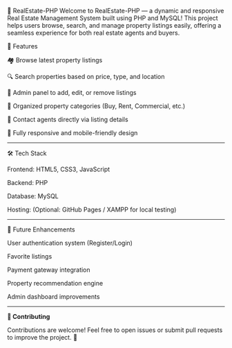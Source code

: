 🏡 RealEstate-PHP
Welcome to RealEstate-PHP — a dynamic and responsive Real Estate Management System built using PHP and MySQL!
This project helps users browse, search, and manage property listings easily, offering a seamless experience for both real estate agents and buyers.

🚀 Features

🏘️ Browse latest property listings

🔍 Search properties based on price, type, and location

📝 Admin panel to add, edit, or remove listings

📂 Organized property categories (Buy, Rent, Commercial, etc.)

💬 Contact agents directly via listing details

📱 Fully responsive and mobile-friendly design

---
🛠️ Tech Stack

Frontend: HTML5, CSS3, JavaScript

Backend: PHP

Database: MySQL

Hosting: (Optional: GitHub Pages / XAMPP for local testing)

---
🎯 Future Enhancements

User authentication system (Register/Login)

Favorite listings

Payment gateway integration

Property recommendation engine

Admin dashboard improvements

---
**🙌 Contributing**

Contributions are welcome! Feel free to open issues or submit pull requests to improve the project. 💬

